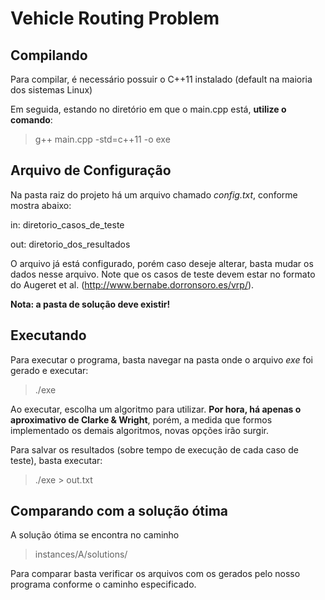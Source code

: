 # Vehicle Routing Problem


## Compilando

Para compilar, é necessário possuir o C++11 instalado (default na maioria dos sistemas Linux)

Em seguida, estando no diretório em que o main.cpp está, **utilize o comando**:

> g++ main.cpp -std=c++11 -o exe

## Arquivo de Configuração

Na pasta raiz do projeto há um arquivo chamado *config.txt*, conforme mostra abaixo:

in: diretorio_casos_de_teste

out: diretorio_dos_resultados

O arquivo já está configurado, porém caso deseje alterar, basta mudar os dados nesse arquivo. Note que os casos de teste devem estar no formato do Augeret et al. (http://www.bernabe.dorronsoro.es/vrp/).

**Nota: a pasta de solução deve existir!**

## Executando

Para executar o programa, basta navegar na pasta onde o arquivo *exe* foi gerado e executar:

> ./exe

Ao executar, escolha um algoritmo para utilizar. **Por hora, há apenas o aproximativo de Clarke & Wright**, porém, a medida que formos implementado os demais algoritmos, novas opções irão surgir.

Para salvar os resultados (sobre tempo de execução de cada caso de teste), basta executar:

> ./exe > out.txt

## Comparando com a solução ótima

A solução ótima se encontra no caminho

> instances/A/solutions/

Para comparar basta verificar os arquivos com os gerados pelo nosso programa conforme o caminho especificado.
